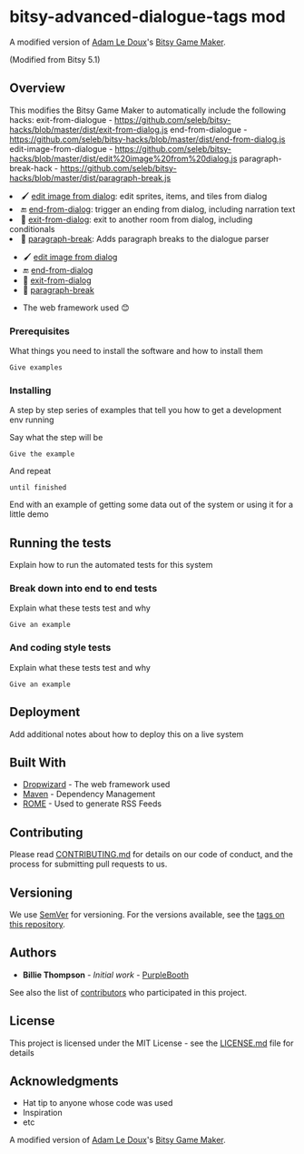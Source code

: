 
# bitsy-advanced-dialogue-tags mod

A modified version of [Adam Le Doux](https://twitter.com/adamledoux)'s [Bitsy Game Maker](https://ledoux.itch.io/bitsy).

(Modified from Bitsy 5.1)

## Overview

This modifies the Bitsy Game Maker to automatically include the following hacks:
exit-from-dialogue       - https://github.com/seleb/bitsy-hacks/blob/master/dist/exit-from-dialog.js
end-from-dialogue        - https://github.com/seleb/bitsy-hacks/blob/master/dist/end-from-dialog.js
edit-image-from-dialogue - https://github.com/seleb/bitsy-hacks/blob/master/dist/edit%20image%20from%20dialog.js
paragraph-break-hack     - https://github.com/seleb/bitsy-hacks/blob/master/dist/paragraph-break.js

<li><g-emoji class="g-emoji" alias="paintbrush" fallback-src="https://assets-cdn.github.com/images/icons/emoji/unicode/1f58c.png">🖌</g-emoji> <a href="/seleb/bitsy-hacks/blob/master/dist/edit%20image%20from%20dialog.js">edit image from dialog</a>: edit sprites, items, and tiles from dialog</li>
<li><g-emoji class="g-emoji" alias="end" fallback-src="https://assets-cdn.github.com/images/icons/emoji/unicode/1f51a.png">🔚</g-emoji> <a href="/seleb/bitsy-hacks/blob/master/dist/end-from-dialog.js">end-from-dialog</a>: trigger an ending from dialog, including narration text</li>
<li><g-emoji class="g-emoji" alias="door" fallback-src="https://assets-cdn.github.com/images/icons/emoji/unicode/1f6aa.png">🚪</g-emoji> <a href="/seleb/bitsy-hacks/blob/master/dist/exit-from-dialog.js">exit-from-dialog</a>: exit to another room from dialog, including conditionals</li>
<li><g-emoji class="g-emoji" alias="page_with_curl" fallback-src="https://assets-cdn.github.com/images/icons/emoji/unicode/1f4c3.png">📃</g-emoji> <a href="/seleb/bitsy-hacks/blob/master/dist/paragraph-break.js">paragraph-break</a>: Adds paragraph breaks to the dialogue parser</li>

* :paintbrush: [edit image from dialog](https://github.com/seleb/bitsy-hacks/blob/master/dist/edit%20image%20from%20dialog.js) 
* :end: [end-from-dialog](https://github.com/seleb/bitsy-hacks/blob/master/dist/end-from-dialog.js)
* :door: [exit-from-dialog](https://github.com/seleb/bitsy-hacks/blob/master/dist/exit-from-dialog.js)
* :page_with_curl: [paragraph-break](https://github.com/seleb/bitsy-hacks/blob/master/dist/paragraph-break.js)

- The web framework used
:blush:

### Prerequisites

What things you need to install the software and how to install them

```
Give examples
```

### Installing

A step by step series of examples that tell you how to get a development env running

Say what the step will be

```
Give the example
```

And repeat

```
until finished
```

End with an example of getting some data out of the system or using it for a little demo

## Running the tests

Explain how to run the automated tests for this system

### Break down into end to end tests

Explain what these tests test and why

```
Give an example
```

### And coding style tests

Explain what these tests test and why

```
Give an example
```

## Deployment

Add additional notes about how to deploy this on a live system

## Built With

* [Dropwizard](http://www.dropwizard.io/1.0.2/docs/) - The web framework used
* [Maven](https://maven.apache.org/) - Dependency Management
* [ROME](https://rometools.github.io/rome/) - Used to generate RSS Feeds

## Contributing

Please read [CONTRIBUTING.md](https://gist.github.com/PurpleBooth/b24679402957c63ec426) for details on our code of conduct, and the process for submitting pull requests to us.

## Versioning

We use [SemVer](http://semver.org/) for versioning. For the versions available, see the [tags on this repository](https://github.com/your/project/tags). 

## Authors

* **Billie Thompson** - *Initial work* - [PurpleBooth](https://github.com/PurpleBooth)

See also the list of [contributors](https://github.com/your/project/contributors) who participated in this project.

## License

This project is licensed under the MIT License - see the [LICENSE.md](LICENSE.md) file for details

## Acknowledgments

* Hat tip to anyone whose code was used
* Inspiration
* etc

A modified version of [Adam Le Doux](https://twitter.com/adamledoux)'s [Bitsy Game Maker](https://ledoux.itch.io/bitsy).
